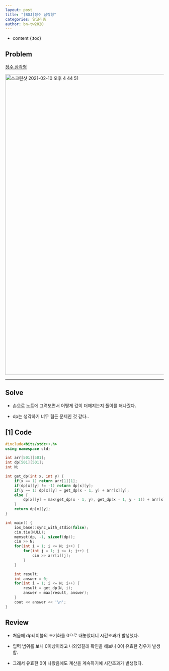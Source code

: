 ```yaml
---
layout: post
title: "[BOJ]정수 삼각형"
categories: 알고리즘
author: bn-tw2020
---
```

* content
{:toc}

## Problem

[정수 삼각형](https://www.acmicpc.net/problem/1932)

<img width="955" alt="스크린샷 2021-02-10 오후 4 44 51" src="https://user-images.githubusercontent.com/66770613/107480047-4e35b400-6bbf-11eb-9844-64763bc55950.png">





---

## Solve

* 손으로 노트에 그려보면서 어떻게 값이 더해지는지 풀이를 해나갔다.

* dp는 생각하기 너무 힘든 문제인 것 같다..

## [1] Code
```c++
#include<bits/stdc++.h>
using namespace std;

int arr[501][501];
int dp[501][501];
int N;

int get_dp(int x, int y) {
    if(x == 1) return arr[1][1];
    if(dp[x][y] != -1) return dp[x][y];
    if(y == 1) dp[x][y] = get_dp(x - 1, y) + arr[x][y];
    else {
        dp[x][y] = max(get_dp(x - 1, y), get_dp(x - 1, y - 1)) + arr[x][y];
    }
    return dp[x][y];
}

int main() {
    ios_base::sync_with_stdio(false);
    cin.tie(NULL);
    memset(dp, -1, sizeof(dp));
    cin >> N;
    for(int i = 1; i <= N; i++) {
        for(int j = 1; j <= i; j++) {
            cin >> arr[i][j];
        }
    }

    int result;
    int answer = 0;
    for(int i = 1; i <= N; i++) {
        result = get_dp(N, i);
        answer = max(result, answer);
    }
    cout << answer << '\n';
}
```

## Review

* 처음에 dp테이블의 초기화를 0으로 내놓았더니 시간초과가 발생했다.

* 입력 범위를 보니 0이상이라고 나와있길래 확인을 해보니 0이 유효한 경우가 발생함.

* 그래서 유효한 0이 나왔음에도 계산을 계속하기에 시간초과가 발생했다.


